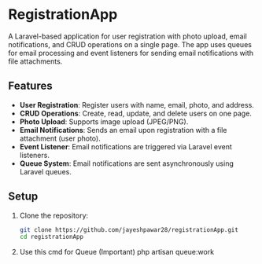 # RegistrationApp

A Laravel-based application for user registration with photo upload, email notifications, and CRUD operations on a single page. The app uses queues for email processing and event listeners for sending email notifications with file attachments.

## Features

- **User Registration**: Register users with name, email, photo, and address.
- **CRUD Operations**: Create, read, update, and delete users on one page.
- **Photo Upload**: Supports image upload (JPEG/PNG).
- **Email Notifications**: Sends an email upon registration with a file attachment (user photo).
- **Event Listener**: Email notifications are triggered via Laravel event listeners.
- **Queue System**: Email notifications are sent asynchronously using Laravel queues.

## Setup

1. Clone the repository:
   ```bash
   git clone https://github.com/jayeshpawar28/registrationApp.git
   cd registrationApp
2. Use this cmd for Queue (Important)
    php artisan queue:work

